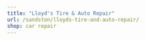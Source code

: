```yaml
---
title: "Lloyd's Tire & Auto Repair"
url: /sandston/lloyds-tire-and-auto-repair/
shop: car repair
---
```

